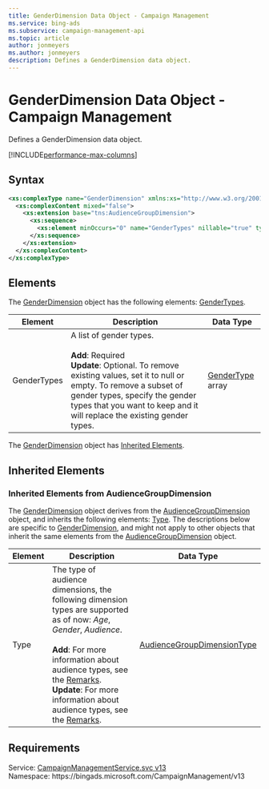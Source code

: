 ```yaml
---
title: GenderDimension Data Object - Campaign Management
ms.service: bing-ads
ms.subservice: campaign-management-api
ms.topic: article
author: jonmeyers
ms.author: jonmeyers
description: Defines a GenderDimension data object.
---
```

# GenderDimension Data Object - Campaign Management
Defines a GenderDimension data object.

[!INCLUDE[performance-max-columns](./includes/targeting-demographics.md)]

## Syntax
```xml
<xs:complexType name="GenderDimension" xmlns:xs="http://www.w3.org/2001/XMLSchema">
  <xs:complexContent mixed="false">
    <xs:extension base="tns:AudienceGroupDimension">
      <xs:sequence>
        <xs:element minOccurs="0" name="GenderTypes" nillable="true" type="tns:ArrayOfGenderType" />
      </xs:sequence>
    </xs:extension>
  </xs:complexContent>
</xs:complexType>
```

## <a name="elements"></a>Elements

The [GenderDimension](genderdimension.md) object has the following elements: [GenderTypes](#gendertypes).

|Element|Description|Data Type|
|-----------|---------------|-------------|
|<a name="gendertypes"></a>GenderTypes|A list of gender types. <br /><br />**Add**: Required <br />**Update**: Optional. To remove existing values, set it to null or empty. To remove a subset of gender types, specify the gender types that you want to keep and it will replace the existing gender types.|[GenderType](gendertype.md) array|

The [GenderDimension](genderdimension.md) object has [Inherited Elements](#inheritedelements).

## <a name="inheritedelements"></a>Inherited Elements

### <a name="inheritedelementsaudiencegroupdimension"></a>Inherited Elements from AudienceGroupDimension
The [GenderDimension](genderdimension.md) object derives from the [AudienceGroupDimension](audiencegroupdimension.md) object, and inherits the following elements: [Type](#type). The descriptions below are specific to [GenderDimension](genderdimension.md), and might not apply to other objects that inherit the same elements from the [AudienceGroupDimension](audiencegroupdimension.md) object.  

|Element|Description|Data Type|
|-----------|---------------|-------------|
|<a name="type"></a>Type|The type of audience dimensions, the following dimension types are supported as of now: *Age*, *Gender*, *Audience*.   <br /><br />**Add**: For more information about audience types, see the [Remarks](../campaign-management-service/audience.md#remarks). <br />**Update**: For more information about audience types, see the [Remarks](../campaign-management-service/audience.md#remarks). |[AudienceGroupDimensionType](audiencegroupdimensiontype.md)|

## Requirements
Service: [CampaignManagementService.svc v13](https://campaign.api.bingads.microsoft.com/Api/Advertiser/CampaignManagement/v13/CampaignManagementService.svc)  
Namespace: https\://bingads.microsoft.com/CampaignManagement/v13  

